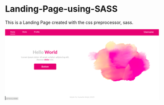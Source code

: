 # Landing-Page-using-SASS
This is a Landing Page created with the css preprocessor, sass.

![](screenshot.png)
